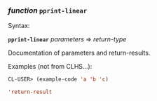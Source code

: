 ### <em>function</em> <strong>`pprint-linear`</strong>

Syntax:

<strong>`pprint-linear`</strong> <em>parameters</em> => <em>return-type</em>

Documentation of parameters and return-results.

Examples (not from CLHS...):

```lisp
CL-USER> (example-code 'a 'b 'c)

'return-result
```
